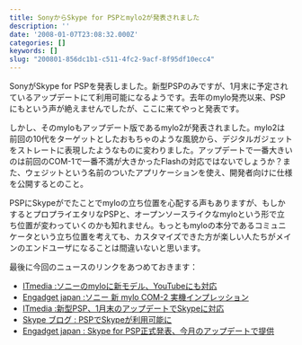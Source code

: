 ```yaml
---
title: SonyからSkype for PSPとmylo2が発表されました
description: ''
date: '2008-01-07T23:08:32.000Z'
categories: []
keywords: []
slug: "200801-856dc1b1-c511-4fc2-9acf-8f95df10ecc4"
---
```

SonyがSkype for PSPを発表しました。新型PSPのみですが、1月末に予定されているアップデートにて利用可能になるようです。去年のmylo発売以来、PSPにもという声が絶えませんでしたが、ここに来てやっと発表です。

しかし、そのmyloもアップデート版であるmylo2が発表されました。mylo2は前回の10代をターゲットとしたおもちゃのような風貌から、デジタルガジェットをストレートに表現したようなものに変わりました。アップデートで一番大きいのは前回のCOM-1で一番不満が大きかったFlashの対応ではないでしょうか？また、ウェジットという名前のついたアプリケーションを使え、開発者向けに仕様を公開するとのこと。

PSPにSkypeがでたことでmyloの立ち位置を心配する声もありますが、もしかするとプロプライエタリなPSPと、オープンソースライクなmyloという形で立ち位置が変わっていくのかも知れません。もっともmyloの本分であるコミュニケータという立ち位置を考えても、カスタマイズできた方が楽しい人たちがメインのエンドユーザになることは間違いないと思います。

最後に今回のニュースのリンクをあつめておきます：

*   [ITmedia :ソニーのmyloに新モデル、YouTubeにも対応](http://news.sel.sony.com/en/press_room/consumer/computer_peripheral/mylo_Communicator/release/32755.html)
*   [Engadget japan :ソニー 新 mylo COM-2 実機インプレッション](http://japanese.engadget.com/2008/01/06/mylo-com-2-hands-on/)
*   [ITmedia :新型PSP、1月末のアップデートでSkypeに対応](http://plusd.itmedia.co.jp/games/articles/0801/07/news042.html)
*   [Skype ブログ : PSPでSkypeが利用可能に](http://share.skype.com/sites/ja/2008/01/07/skype_on_psp2000.html)
*   [Engadget japan : Skype for PSP正式発表、今月のアップデートで提供](http://japanese.engadget.com/2008/01/06/skype-for-psp/)